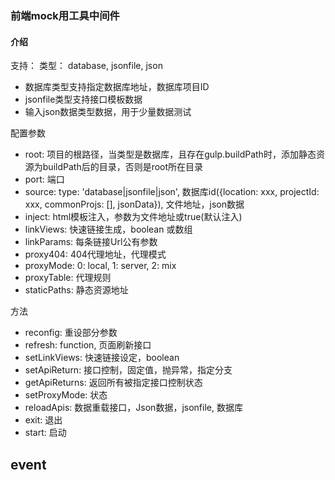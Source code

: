 ### 前端mock用工具中间件
#### 介绍
支持：
  类型： database, jsonfile, json
 - 数据库类型支持指定数据库地址，数据库项目ID
 - jsonfile类型支持接口模板数据
 - 输入json数据类型数据，用于少量数据测试

配置参数
 - root: 项目的根路径，当类型是数据库，且存在gulp.buildPath时，添加静态资源为buildPath后的目录，否则是root所在目录
 - port: 端口
 - source: type: 'database|jsonfile|json', 数据库id({location: xxx, projectId: xxx, commonProjs: [], jsonData}), 文件地址，json数据
 - inject: html模板注入，参数为文件地址或true(默认注入)
 - linkViews: 快速链接生成，boolean 或数组
 - linkParams: 每条链接Url公有参数
 - proxy404: 404代理地址，代理模式
 - proxyMode: 0: local, 1: server, 2: mix
 - proxyTable: 代理规则
 - staticPaths: 静态资源地址

方法
 - reconfig: 重设部分参数
 - refresh: function, 页面刷新接口
 - setLinkViews: 快速链接设定，boolean
 - setApiReturn: 接口控制，固定值，抛异常，指定分支
 - getApiReturns: 返回所有被指定接口控制状态
 - setProxyMode: 状态
 - reloadApis: 数据重载接口，Json数据，jsonfile, 数据库
 - exit: 退出
 - start: 启动

event
 - 